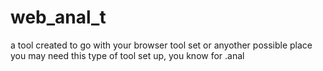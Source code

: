 # web_anal_t
a tool created to go with your browser tool set or anyother possible place you may need this type of tool set up, you know for .anal
